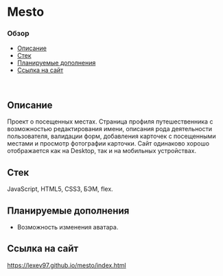 # **Mesto**

### Обзор
* [Описание](#описание)
* [Стек](#стек)
* [Планируемые дополнения](#планируемые-дополнения)
* [Ссылка на сайт](#ссылка-на-сайт)
<br>

## Описание

Проект о посещенных местах. Страница профиля путешественника с возможностью редактирования имени, описания рода деятельности пользователя, валидации форм, добавления карточек с посещенными местами и просмотр фотографии карточки. Сайт одинаково хорошо отображается как на Desktop, так и на мобильных устройствах.

## Стек

JavaScript, HTML5, CSS3, БЭМ, flex.

## Планируемые дополнения
- Возможность изменения аватара.

## Ссылка на сайт
https://lexev97.github.io/mesto/index.html
